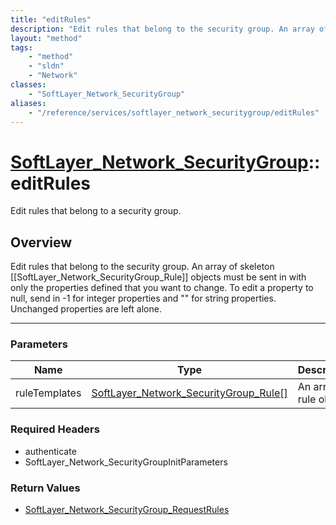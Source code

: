 ```yaml
---
title: "editRules"
description: "Edit rules that belong to the security group. An array of skeleton [[SoftLayer_Network_SecurityGroup_Rule]] objects must... "
layout: "method"
tags:
    - "method"
    - "sldn"
    - "Network"
classes:
    - "SoftLayer_Network_SecurityGroup"
aliases:
    - "/reference/services/softlayer_network_securitygroup/editRules"
---
```

# [SoftLayer_Network_SecurityGroup](/reference/services/SoftLayer_Network_SecurityGroup)::editRules

Edit rules that belong to a security group.


## Overview 
Edit rules that belong to the security group. An array of skeleton [[SoftLayer_Network_SecurityGroup_Rule]] objects must be sent in with only the properties defined that you want to change. To edit a property to null, send in -1 for integer properties and "" for string properties. Unchanged properties are left alone. 

-----

### Parameters 
|Name | Type | Description |
| --- | --- | --- |
|ruleTemplates| <a href='/reference/datatypes/SoftLayer_Network_SecurityGroup_Rule'>SoftLayer_Network_SecurityGroup_Rule[] </a>| An array of rule objects|


### Required Headers
* authenticate
* SoftLayer_Network_SecurityGroupInitParameters


### Return Values
* <a href='/reference/datatypes/SoftLayer_Network_SecurityGroup_RequestRules'>SoftLayer_Network_SecurityGroup_RequestRules </a>





